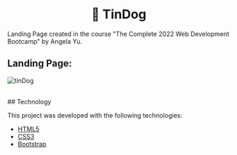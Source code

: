 <div align="center">
 <h1>🐶 TinDog</h1>
</div>

Landing Page created in the course "The Complete 2022 Web Development Bootcamp" by Angela Yu.

<h2> Landing Page: </h2>
<p align="center"></p>

![tinDog](https://user-images.githubusercontent.com/38020527/156810001-13e6f34a-94dc-4ddd-be4a-34c575d9061f.png)

<br>
## Technology

This project was developed with the following technologies:

- [HTML5](https://developer.mozilla.org/pt-BR/docs/Web/HTML)
- [CSS3](https://developer.mozilla.org/pt-BR/docs/Web/CSS)
- [Bootstrap](https://getbootstrap.com/)
<br>



